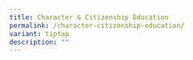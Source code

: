 ```yaml
---
title: Character & Citizenship Education
permalink: /character-citizenship-education/
variant: tiptap
description: ""
---
```

